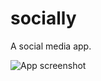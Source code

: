# socially

A social media app.

![App screenshot](https://media.licdn.com/dms/image/D4D22AQGvTxcNAS4PWQ/feedshare-shrink_2048_1536/0/1679846600206?e=1692230400&v=beta&t=XEqN6mm2Y0XAMHFWWBqAhxNz6v2suOyiRBaJZnVcOc0)
